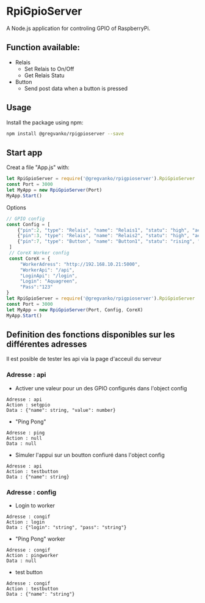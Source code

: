 # RpiGpioServer
A Node.js application for controling GPIO of RaspberryPi.

## Function available:
* Relais
    * Set Relais to On/Off
    * Get Relais Statu
* Button
    * Send post data when a button is pressed

## Usage
Install the package using npm:
```bash
npm install @gregvanko/rpigpioserver --save
```

## Start app
Creat a file "App.js" with:
```js
let RpiGpioServer = require('@gregvanko/rpigpioserver').RpiGpioServer
const Port = 3000
let MyApp = new RpiGpioServer(Port)
MyApp.Start()
```
Options
```js
// GPIO config
const Config = [
    {"pin":2, "type": "Relais", "name": "Relais1", "statu": "high", "activeLow" : true, "TimeOut": 10},
    {"pin":3, "type": "Relais", "name": "Relais2", "statu": "high", "activeLow" : true, "TimeOut": 10},
    {"pin":7, "type": "Button", "name": "Button1", "statu": "rising", "debounceTimeout" : 500}
 ]
 // CoreX Worker config
 const CoreX = {
     "WorkerAdress": "http://192.168.10.21:5000",
     "WorkerApi": "/api",
     "LoginApi": "/login",
     "Login": "Aquagreen",
     "Pass":"123"
}
let RpiGpioServer = require('@gregvanko/rpigpioserver').RpiGpioServer
const Port = 3000
let MyApp = new RpiGpioServer(Port, Config, CoreX)
MyApp.Start()
```
## Definition des fonctions disponibles sur les différentes adresses
Il est posible de tester les api via la page d'acceuil du serveur
### Adresse : api
* Activer une valeur pour un des GPIO configurés dans l'object config
```
Adresse : api
Action : setgpio
Data : {"name": string, "value": number}
```
* "Ping Pong"
```
Adresse : ping
Action : null
Data : null
```

* Simuler l'appui sur un boutton confiuré dans l'object config
```
Adresse : api
Action : testbutton
Data : {"name": string}
```

### Adresse : config
* Login to worker
```
Adresse : congif
Action : login
Data : {"login": "string", "pass": "string"}
```
* "Ping Pong" worker
```
Adresse : congif
Action : pingworker
Data : null
```
* test button
```
Adresse : congif
Action : testbutton
Data : {"name": "string"}
```